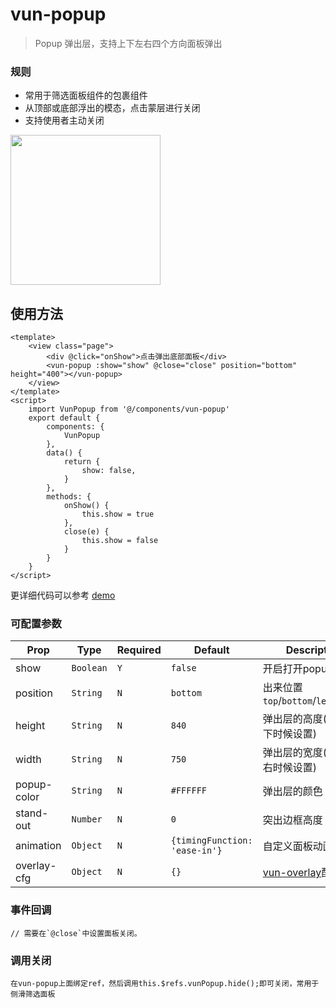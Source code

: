 # vun-popup 

 > Popup 弹出层，支持上下左右四个方向面板弹出
 
### 规则
- 常用于筛选面板组件的包裹组件
- 从顶部或底部浮出的模态，点击蒙层进行关闭
- 支持使用者主动关闭

<img src="/unpackage/gif/popup.gif?raw=true" width="240"/>

## 使用方法

```vue
<template>
	<view class="page">
		<div @click="onShow">点击弹出底部面板</div>
		<vun-popup :show="show" @close="close" position="bottom" height="400"></vun-popup>
	</view>
</template>
<script>
	import VunPopup from '@/components/vun-popup'
	export default {
		components: {
			VunPopup
		},
		data() {
			return {
				show: false,
			}
		},
		methods: {
			onShow() {
				this.show = true
			},
			close(e) {
				this.show = false
			}
		}
	}
</script>
```

更详细代码可以参考 [demo]()

### 可配置参数

| Prop | Type | Required | Default | Description |
|-------------|------------|--------|-----|-----|
| show | `Boolean` |`Y`|`false` | 开启打开popup  |
| position | `String` | `N`|`bottom` | 出来位置`top`/`bottom`/`left`/`right`|
| height | `String` |`N`| `840` | 弹出层的高度(向上向下时候设置)  |
| width | `String` |`N`| `750` | 弹出层的宽度(向左向右时候设置)  |
| popup-color | `String` |`N`| `#FFFFFF` | 弹出层的颜色 |
| stand-out | `Number` |`N`| `0` | 突出边框高度 |
| animation | `Object` |`N`| `{timingFunction: 'ease-in'}` | 自定义面板动画 |
| overlay-cfg | `Object` |`N`| `{}` | [vun-overlay]()配置参数|

### 事件回调

```
// 需要在`@close`中设置面板关闭。
```

### 调用关闭

```
在vun-popup上面绑定ref，然后调用this.$refs.vunPopup.hide();即可关闭，常用于侧滑筛选面板
```
